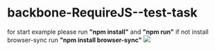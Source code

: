# backbone-RequireJS--test-task
for start example  please  run <b>"npm install"</b> and <b>"npm run"</b> if not install browser-sync  run <b>"npm install browser-sync"</b>
<img src= "http://s12.postimg.org/ty04nergd/tmp1.gif"/>
